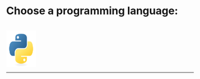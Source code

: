 <h1>Choose a programming language:</h1>

<div style="display: inline_block"><br>
  <a href="https://github.com/MariPadilha/leetcode-solutions-/blob/main/category/hash tablepy.md" target="_blank"><img align="center" alt="Mari-Python" height="100" width="80" src="https://raw.githubusercontent.com/devicons/devicon/master/icons/python/python-original.svg"></a>
</div>
<hr>
